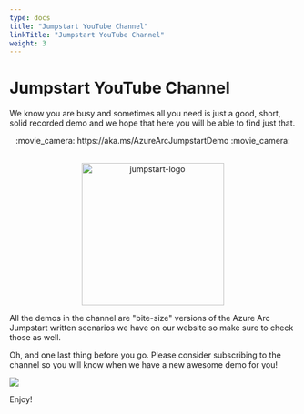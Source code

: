```yaml
---
type: docs
title: "Jumpstart YouTube Channel"
linkTitle: "Jumpstart YouTube Channel"
weight: 3
---
```


# Jumpstart YouTube Channel

We know you are busy and sometimes all you need is just a good, short, solid recorded demo and we hope that here you will be able to find just that.

<center>:movie_camera: https://aka.ms/AzureArcJumpstartDemo :movie_camera:</center>
<br>

<p align="center"><img src="/img/youtube_banner.png" alt="jumpstart-logo" width="250"></p>

All the demos in the channel are "bite-size" versions of the Azure Arc Jumpstart written scenarios we have on our website so make sure to check those as well.

Oh, and one last thing before you go. Please consider subscribing to the channel so you will know when we have a new awesome demo for you!

<!-- [![](/img/unblogged.jpg)](http://www.youtube.com/watch?v=YCGKW4pDrXI "Intro to Jumpstart in Azure UNBLOGGED") -->

[![](/img/unblogged.jpg)](https://www.youtube.com/watch?v=gNJaJgSbvtM&ab_channel=EposVox "Intro to Jumpstart in Azure UNBLOGGED")

Enjoy!
